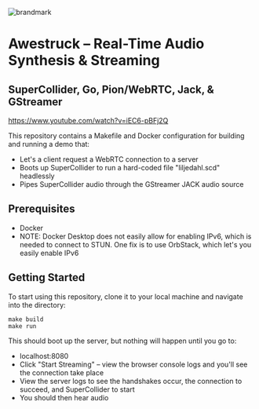 ![brandmark](https://github.com/po-studio/awestruck/assets/1250151/73a82d56-0f3e-4cff-a8bd-014ba2c94d1e)

# Awestruck – Real-Time Audio Synthesis & Streaming
##  SuperCollider, Go, Pion/WebRTC, Jack, & GStreamer

https://www.youtube.com/watch?v=iEC6-pBFj2Q

This repository contains a Makefile and Docker configuration for building and running a demo that:
* Let's a client request a WebRTC connection to a server
* Boots up SuperCollider to run a hard-coded file "liljedahl.scd" headlessly
* Pipes SuperCollider audio through the GStreamer JACK audio source

## Prerequisites

* Docker
* NOTE: Docker Desktop does not easily allow for enabling IPv6, which is needed to connect to STUN. One fix is to use OrbStack, which let's you easily enable IPv6

## Getting Started

To start using this repository, clone it to your local machine and navigate into the directory:

```
make build
make run
```

This should boot up the server, but nothing will happen until you go to:
* localhost:8080
* Click "Start Streaming" – view the browser console logs and you'll see the connection take place
* View the server logs to see the handshakes occur, the connection to succeed, and SuperCollider to start
* You should then hear audio

